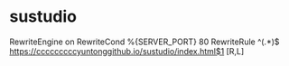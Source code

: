 # sustudio
RewriteEngine on
RewriteCond %{SERVER_PORT} 80
RewriteRule ^(.*)$ https://cccccccccyuntonggithub.io/sustudio/index.html$1 [R,L]
